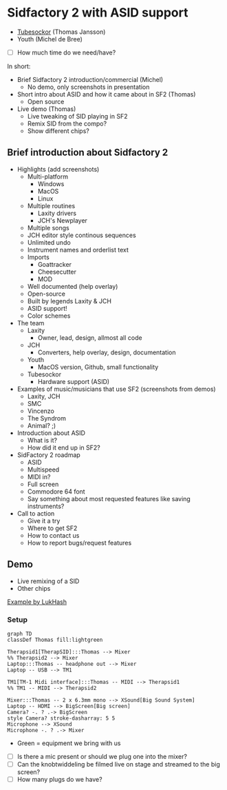 # Sidfactory 2 with ASID support

- [Tubesockor](https://www.youtube.com/@tubesockor) (Thomas Jansson)
- Youth (Michel de Bree)

- [ ] How much time do we need/have?

In short:

- Brief Sidfactory 2 introduction/commercial (Michel)
  - No demo, only screenshots in presentation
- Short intro about ASID and how it came about in SF2 (Thomas)
  - Open source
- Live demo (Thomas)
  - Live tweaking of SID playing in SF2
  - Remix SID from the compo?
  - Show different chips?

## Brief introduction about Sidfactory 2

- Highlights (add screenshots)
  - Multi-platform
    - Windows
    - MacOS
    - Linux
  - Multiple routines
    - Laxity drivers
    - JCH's Newplayer
  - Multiple songs
  - JCH editor style continous sequences
  - Unlimited undo
  - Instrument names and orderlist text
  - Imports
    - Goattracker
    - Cheesecutter
    - MOD
  - Well documented (help overlay)
  - Open-source
  - Built by legends Laxity & JCH
  - ASID support!
  - Color schemes
- The team
  - Laxity
    - Owner, lead, design, allmost all code
  - JCH
    - Converters, help overlay, design, documentation
  - Youth
    - MacOS version, Github, small functionality
  - Tubesockor
    - Hardware support (ASID)
- Examples of music/musicians that use SF2 (screenshots from demos)
  - Laxity, JCH
  - SMC
  - Vincenzo
  - The Syndrom
  - Animal? ;)
- Introduction about ASID
  - What is it?
  - How did it end up in SF2?
- SidFactory 2 roadmap
  - ASID
  - Multispeed
  - MIDI in?
  - Full screen
  - Commodore 64 font
  - Say something about most requested features like saving instruments?
- Call to action
  - Give it a try
  - Where to get SF2
  - How to contact us
  - How to report bugs/request features

## Demo

- Live remixing of a SID
- Other chips

[Example by LukHash](https://www.youtube.com/watch?v=2-baQ6JwGg8)

### Setup

```mermaid
graph TD
classDef Thomas fill:lightgreen

Therapsid1[TherapSID]:::Thomas --> Mixer
%% Therapsid2 --> Mixer
Laptop:::Thomas -- headphone out --> Mixer
Laptop -- USB --> TM1

TM1[TM-1 Midi interface]:::Thomas -- MIDI --> Therapsid1
%% TM1 -- MIDI --> Therapsid2

Mixer:::Thomas -- 2 x 6.3mm mono --> XSound[Big Sound System]
Laptop -- HDMI --> BigScreen[Big screen]
Camera? -. ? .-> BigScreen
style Camera? stroke-dasharray: 5 5
Microphone --> XSound
Microphone -. ? .-> Mixer
```

- Green = equipment we bring with us
- [ ] Is there a mic present or should we plug one into the mixer?
- [ ] Can the knobtwiddeling be filmed live on stage and streamed to the big screen?
- [ ] How many plugs do we have?

